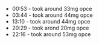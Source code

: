 * 00:53 - took around 33mg opce
* 03:44 - took around 44mg opce
* 13:10 - took around 44mg opce
* 20:29 - took arond 20mg opce
* 22:16 - took around 53mg opce